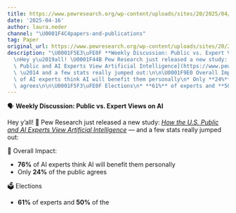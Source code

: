 ```yaml
---
title: https://www.pewresearch.org/wp-content/uploads/sites/20/2025/04/pi_2025.04.03_us-public-and-ai-experts_report.pdf)*
date: '2025-04-16'
author: laura.neder
channel: "\U0001F4C4papers-and-publications"
tag: Paper
original_url: https://www.pewresearch.org/wp-content/uploads/sites/20/2025/04/pi_2025.04.03_us-public-and-ai-experts_report.pdf)*
description: "\U0001F5E3\uFE0F **Weekly Discussion: Public vs. Expert Views on AI**\n\
  \nHey y\u2019all! \U0001F44B Pew Research just released a new study: *[How the U.S.\
  \ Public and AI Experts View Artificial Intelligence](https://www.pewresearch.org/wp-content/uploads/sites/20/2025/04/pi_2025.04.03_us-public-and-ai-experts_report.pdf)*\
  \ \u2014 and a few stats really jumped out:\n\n\U0001F9E0 Overall Impact:\n* **76%**\
  \ of AI experts think AI will benefit them personally\n* Only **24%** of the public\
  \ agrees\n\n\U0001F5F3\uFE0F Elections\n* **61%** of experts and **50%** of the"
---
```


🗣️ **Weekly Discussion: Public vs. Expert Views on AI**

Hey y’all! 👋 Pew Research just released a new study: *[How the U.S. Public and AI Experts View Artificial Intelligence](https://www.pewresearch.org/wp-content/uploads/sites/20/2025/04/pi_2025.04.03_us-public-and-ai-experts_report.pdf)* — and a few stats really jumped out:

🧠 Overall Impact:
* **76%** of AI experts think AI will benefit them personally
* Only **24%** of the public agrees

🗳️ Elections
* **61%** of experts and **50%** of the